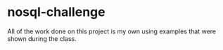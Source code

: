 # nosql-challenge

All of the work done on this project is my own using examples that were shown during the class.
